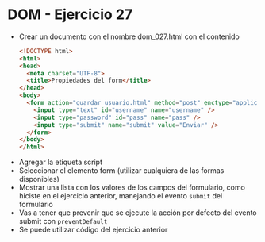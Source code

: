 # DOM - Ejercicio 27

* Crear un documento con el nombre dom_027.html con el contenido
  ```html
  <!DOCTYPE html>
  <html>
  <head>
    <meta charset="UTF-8">
    <title>Propiedades del form</title>
  </head>
  <body>
    <form action="guardar_usuario.html" method="post" enctype="application/x-www-form-urlencoded" name="login">
      <input type="text" id="username" name="username" />
      <input type="password" id="pass" name="pass" />
      <input type="submit" name="submit" value="Enviar" />
    </form>
  </body>
  </html>
  ```
* Agregar la etiqueta script
* Seleccionar el elemento form (utilizar cualquiera de las formas disponibles)
* Mostrar una lista con los valores de los campos del formulario, como hiciste en el ejercicio anterior, manejando el evento `submit` del formulario
* Vas a tener que prevenir que se ejecute la acción por defecto del evento submit con `preventDefault`
* Se puede utilizar código del ejercicio anterior